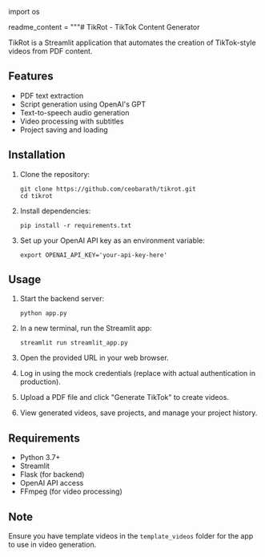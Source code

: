 import os

readme_content = """# TikRot - TikTok Content Generator

TikRot is a Streamlit application that automates the creation of TikTok-style videos from PDF content.

## Features

- PDF text extraction
- Script generation using OpenAI's GPT
- Text-to-speech audio generation
- Video processing with subtitles
- Project saving and loading

## Installation

1. Clone the repository:
   ```
   git clone https://github.com/ceobarath/tikrot.git
   cd tikrot
   ```

2. Install dependencies:
   ```
   pip install -r requirements.txt
   ```

3. Set up your OpenAI API key as an environment variable:
   ```
   export OPENAI_API_KEY='your-api-key-here'
   ```

## Usage

1. Start the backend server:
   ```
   python app.py
   ```

2. In a new terminal, run the Streamlit app:
   ```
   streamlit run streamlit_app.py
   ```

3. Open the provided URL in your web browser.

4. Log in using the mock credentials (replace with actual authentication in production).

5. Upload a PDF file and click "Generate TikTok" to create videos.

6. View generated videos, save projects, and manage your project history.

## Requirements

- Python 3.7+
- Streamlit
- Flask (for backend)
- OpenAI API access
- FFmpeg (for video processing)

## Note

Ensure you have template videos in the `template_videos` folder for the app to use in video generation.

